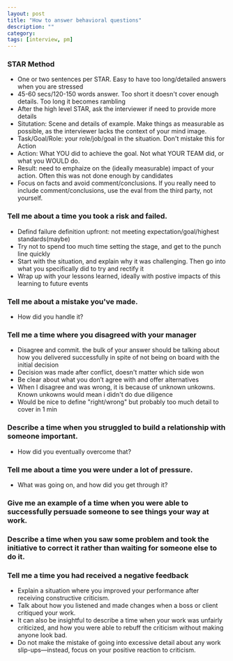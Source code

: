 ```yaml
---
layout: post
title: "How to answer behavioral questions" 
description: ""
category: 
tags: [interview, pm]
--- 
```


### STAR Method

* One or two sentences per STAR. Easy to have too long/detailed answers when you are stressed
 * 45-60 secs/120-150 words answer. Too short it doesn't cover enough details. Too long it becomes rambling 
 * After the high level STAR, ask the interviewer if need to provide more details
* Situtation: Scene and details of example. Make things as measurable as possible, as the interviewer lacks the context of your mind image.
* Task/Goal/Role: your role/job/goal in the situation. Don't mistake this for Action 
* Action: What YOU did to achieve the goal. Not what YOUR TEAM did, or what you WOULD do.
* Result: need to emphaize on the (ideally measurable) impact of your action. Often this was not done enough by candidates
* Focus on facts and avoid comment/conclusions. If you really need to include comment/conclusions, use the eval from the third party, not yourself.

### Tell me about a time you took a risk and failed. 
* Defind failure definition upfront: not meeting expectation/goal/highest standards(maybe)
* Try not to spend too much time setting the stage, and get to the punch line quickly
* Start with the situation, and explain why it was challenging. Then go into what you specifically did to try and rectify it
* Wrap up with your lessons learned, ideally with postive impacts of this learning to future events

### Tell me about a mistake you've made. 
* How did you handle it?

### Tell me a time where you disagreed with your manager
* Disagree and commit. the bulk of your answer should be talking about how you delivered successfully in spite of not being on board with the initial decision
* Decision was made after conflict, doesn't matter which side won
* Be clear about what you don’t agree with and offer alternatives
* When I disagree and was wrong, it is because of unknown unkowns. Known unkowns would mean i didn't do due diligence 
* Would be nice to define "right/wrong" but probably too much detail to cover in 1 min

### Describe a time when you struggled to build a relationship with someone important. 
* How did you eventually overcome that?

### Tell me about a time you were under a lot of pressure. 
* What was going on, and how did you get through it?

### Give me an example of a time when you were able to successfully persuade someone to see things your way at work.

### Describe a time when you saw some problem and took the initiative to correct it rather than waiting for someone else to do it.

### Tell me a time you had received a negative feedback
* Explain a situation where you improved your performance after receiving constructive criticism.
* Talk about how you listened and made changes when a boss or client critiqued your work.
* It can also be insightful to describe a time when your work was unfairly criticized, and how you were able to rebuff the criticism without making anyone look bad.
* Do not make the mistake of going into excessive detail about any work slip-ups—instead, focus on your positive reaction to criticism.

